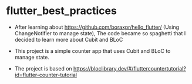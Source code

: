 # flutter_best_practices

- After learning about https://github.com/boraxpr/hello_flutter/ (Using ChangeNotifier to manage state), The code became so spaghetti that I decided to learn more about Cubit and BLoC<br>
- This project is a simple counter app that uses Cubit and BLoC to manage state. <br>

- The project is based on https://bloclibrary.dev/#/fluttercountertutorial?id=flutter-counter-tutorial